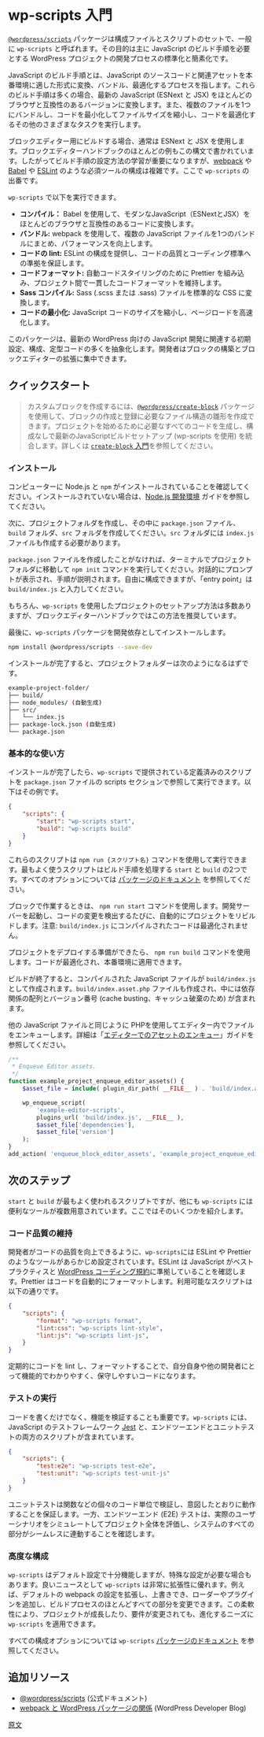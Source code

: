 <!-- 
# Get started with wp-scripts
 -->
# wp-scripts 入門

<!-- 
The [`@wordpress/scripts`](https://developer.wordpress.org/block-editor/reference-guides/packages/packages-scripts/) package, commonly referred to as `wp-scripts`, is a set of configuration files and scripts that primarily aims to standardize and simplify the development process of WordPress projects that require a JavaScript build step.
 -->
[`@wordpress/scripts`](https://developer.wordpress.org/block-editor/reference-guides/packages/packages-scripts/) パッケージは構成ファイルとスクリプトのセットで、一般に `wp-scripts` と呼ばれます。その目的は主に JavaScript のビルド手順を必要とする WordPress プロジェクトの開発プロセスの標準化と簡素化です。

<!-- 
A JavaScript build step refers to the process of transforming, bundling, and optimizing JavaScript source code and related assets into a format suitable for production environments. These build steps often take modern JavaScript (ESNext and JSX) and convert it to a version compatible with most browsers. They can also bundle multiple files into one, minify the code to reduce file size and perform various other tasks to optimize the code.
 -->
JavaScript のビルド手順とは、JavaScript のソースコードと関連アセットを本番環境に適した形式に変換、バンドル、最適化するプロセスを指します。これらのビルド手順は多くの場合、最新の JavaScript (ESNext と JSX) をほとんどのブラウザと互換性のあるバージョンに変換します。また、複数のファイルを1つにバンドルし、コードを最小化してファイルサイズを縮小し、コードを最適化するその他のさまざまなタスクを実行します。

<!-- 
You will typically be working with ESNext and JSX when building for the Block Editor, and most examples in the Block Editor Handbook are written in these syntaxes. Learning how to set up a build step is essential. However, configuring the necessary tools like [webpack](https://webpack.js.org/), [Babel](https://babeljs.io/), and [ESLint](https://eslint.org/) can become complex. This is where `wp-scripts` comes in. 
 -->
ブロックエディター用にビルドする場合、通常は ESNext と JSX を使用します。ブロックエディターハンドブックのほとんどの例もこの構文で書かれています。したがってビルド手順の設定方法の学習が重要になりますが、[webpack](https://webpack.js.org/) や [Babel](https://babeljs.io/) や [ESLint](https://eslint.org/) のような必須ツールの構成は複雑です。ここで `wp-scripts` の出番です。

<!-- 
Here are a few things that `wp-scripts` can do:
 -->
`wp-scripts` で以下を実行できます。

<!-- 
- **Compilation:** Converts modern JavaScript (ESNext and JSX) into code compatible with most browsers, using Babel.
- **Bundling:** Uses webpack to combine multiple JavaScript files into a single bundle for better performance.
- **Code Linting:** Provides configurations for ESLint to help ensure code quality and conformity to coding standards.
- **Code Formatting:** Incorporates Prettier for automated code styling to maintain consistent code formatting across projects.
- **Sass Compilation:** Converts Sass (.scss or .sass) files to standard CSS.
- **Code Minification:** Reduces the size of the JavaScript code for production to ensure faster page loads.
 -->
- **コンパイル：** Babel を使用して、モダンなJavaScript（ESNextとJSX）をほとんどのブラウザと互換性のあるコードに変換します。
- **バンドル:** webpack を使用して、複数の JavaScript ファイルを1つのバンドルにまとめ、パフォーマンスを向上します。
- **コードの lint:** ESLint の構成を提供し、コードの品質とコーディング標準への準拠を保証します。
- **コードフォーマット:** 自動コードスタイリングのために Prettier を組み込み、プロジェクト間で一貫したコードフォーマットを維持します。
- **Sass コンパイル:** Sass (.scss または .sass) ファイルを標準的な CSS に変換します。
- **コードの最小化:** JavaScript コードのサイズを縮小し、ページロードを高速化します。

<!-- 
The package abstracts away much of the initial setup, configuration, and boilerplate code associated with JavaScript development for modern WordPress. You can then focus on building blocks and Block Editor extensions.
 -->
このパッケージは、最新の WordPress 向けの JavaScript 開発に関連する初期設定、構成、定型コードの多くを抽象化します。開発者はブロックの構築とブロックエディターの拡張に集中できます。

<!-- 
## Quick start
 -->
## クイックスタート

<!-- 
<div class="callout callout-tip">
    If you want to build a custom block, the <a href="https://developer.wordpress.org/block-editor/getting-started/devenv/get-started-with-create-block/"><code>@wordpress/create-block</code></a> package allows you to scaffold the structure of files needed to create and register a block. It generates all the necessary code to start a project and integrates a modern JavaScript build setup (using <code>wp-scripts</code>) with no configuration required. Refer to <a href="https://developer.wordpress.org/block-editor/getting-started/devenv/get-started-with-create-block/">Get started with <code>create-block</code></a> for more details.
</div>
 -->
> カスタムブロックを作成するには、<a href="https://ja.wordpress.org/team/handbook/block-editor/getting-started/devenv/get-started-with-create-block/"><code>@wordpress/create-block</code></a> パッケージを使用して、ブロックの作成と登録に必要なファイル構造の雛形を作成できます。プロジェクトを始めるために必要なすべてのコードを生成し、構成なしで最新のJavaScriptビルドセットアップ (wp-scripts を使用) を統合します。詳しくは <a href="https://developer.wordpress.org/block-editor/getting-started/devenv/get-started-with-create-block/"><code>create-block</code> 入門</a>を参照してください。

<!-- 
### Installation
 -->
### インストール

<!-- 
Ensure you have Node.js and `npm` installed on your computer. Review the [Node.js development environment](https://developer.wordpress.org/block-editor/getting-started/devenv/nodejs-development-environment/) guide if not. 
 -->
コンピューターに Node.js と `npm` がインストールされていることを確認してください。インストールされていない場合は、[Node.js 開発環境](https://ja.wordpress.org/team/handbook/block-editor/getting-started/devenv/nodejs-development-environment/) ガイドを参照してください。

<!-- 
Then, create a project folder and ensure it contains a `package.json` file, a `build` folder, and an `src` folder. The `src` folder should also include an `index.js` file. 
 -->
次に、プロジェクトフォルダを作成し、その中に `package.json` ファイル、`build` フォルダ、`src` フォルダを作成してください。`src` フォルダには `index.js` ファイルも作成する必要があります。

<!-- 
If you have not created a `package.json` file before, navigate to the project folder in the terminal and run the `npm init` command. An interactive prompt will walk you through the steps. Configure as you like, but when it asks for the "entry point", enter `build/index.js`.
 -->
`package.json` ファイルを作成したことがなければ、ターミナルでプロジェクトフォルダに移動して `npm init` コマンドを実行してください。対話的にプロンプトが表示され、手順が説明されます。自由に構成できますが、「entry point」は`build/index.js` と入力してください。

<!-- 
Of course, there are many ways to set up a project using `wp-scripts`, but this is the recommended approach used throughout the Block Editor Handbook.
 -->
もちろん、`wp-scripts` を使用したプロジェクトのセットアップ方法は多数ありますが、ブロックエディターハンドブックではこの方法を推奨しています。

<!-- 
Finally, install the `wp-scripts` package as a development dependency by running the command:
 -->
最後に、`wp-scripts` パッケージを開発依存としてインストールします。

```bash
npm install @wordpress/scripts --save-dev
```

<!-- 
Once the installation is complete, your project folder should look like this:
 -->
インストールが完了すると、プロジェクトフォルダーは次のようになるはずです。

<!-- 
```bash
example-project-folder/
├── build/
├── node_modules/ (autogenerated)
├── src/
│   └── index.js
├── package-lock.json (autogenerated)
└── package.json
```
 -->
```bash
example-project-folder/
├── build/
├── node_modules/ (自動生成)
├── src/
│   └── index.js
├── package-lock.json (自動生成)
└── package.json
```

<!-- 
### Basic usage
 -->
### 基本的な使い方

<!-- 
Once installed, you can run the predefined scripts provided with `wp-scripts` by referencing them in the scripts section of your `package.json` file. Here’s an example:
 -->
インストールが完了したら、`wp-scripts` で提供されている定義済みのスクリプトを `package.json` ファイルの scripts セクションで参照して実行できます。以下はその例です。

```json
{
    "scripts": {
        "start": "wp-scripts start",
        "build": "wp-scripts build"
    }
}
```
<!-- 
These scripts can then be run using the command `npm run {script name}`. The two scripts you will use most often are `start` and `build` since they handle the build step. See the [package documentation](https://developer.wordpress.org/block-editor/packages/packages-scripts/) for all options.
 -->
これらのスクリプトは `npm run {スクリプト名}` コマンドを使用して実行できます。最もよく使うスクリプトはビルド手順を処理する `start` と `build` の2つです。すべてのオプションについては [パッケージのドキュメント](https://developer.wordpress.org/block-editor/packages/packages-scripts/) を参照してください。

<!-- 
When working on your project, use the `npm run start` command. This will start a development server and automatically rebuild the project whenever any change is detected. Note that the compiled code in `build/index.js` will not be optimized.
 -->
ブロックで作業するときは、 `npm run start` コマンドを使用します。開発サーバーを起動し、コードの変更を検出するたびに、自動的にプロジェクトをリビルドします。注意: `build/index.js` にコンパイルされたコードは最適化されません。

<!-- 
When you are ready to deploy your project, use the `npm run build` command. This optimizes your code and makes it production-ready.
 -->
プロジェクトをデプロイする準備ができたら、 `npm run build` コマンドを使用します。コードが最適化され、本番環境に適用できます。

<!-- 
After the build finishes, you will see the compiled JavaScript file created at `build/index.js`. A `build/index.asset.php` file will also be created, which contains an array of dependencies and a version number (for cache busting). 
 -->
ビルドが終了すると、コンパイルされた JavaScript ファイルが `build/index.js` として作成されます。`build/index.asset.php` ファイルも作成され、中には依存関係の配列とバージョン番号 (cache busting、キャッシュ破棄のため) が含まれます。

<!-- 
Enqueue the file in the Editor using PHP as you would any other JavaScript file. You can refer to the [Enqueueing assets in the Editor](https://developer.wordpress.org/block-editor/how-to-guides/enqueueing-assets-in-the-editor/) guide for more information, but here's a typical implementation. 
 -->
他の JavaScript ファイルと同じように PHPを使用してエディター内でファイルをエンキューします。詳細は「[エディターでのアセットのエンキュー](https://ja.wordpress.org/team/handbook/block-editor/how-to-guides/enqueueing-assets-in-the-editor/)」ガイドを参照してください。

```php
/**
 * Enqueue Editor assets.
 */
function example_project_enqueue_editor_assets() {
    $asset_file = include( plugin_dir_path( __FILE__ ) . 'build/index.asset.php');

    wp_enqueue_script(
        'example-editor-scripts',
        plugins_url( 'build/index.js', __FILE__ ),
        $asset_file['dependencies'],
        $asset_file['version']
    );
}
add_action( 'enqueue_block_editor_assets', 'example_project_enqueue_editor_assets' );
```
<!-- 
## Next steps
 -->
## 次のステップ

<!-- 
While `start` and `build` will be the two most used scripts, several other useful tools come with `wp-scripts` that are worth exploring. Here's a look at a few.
 -->
`start` と `build` が最もよく使われるスクリプトですが、他にも `wp-scripts` には便利なツールが複数用意されています。ここではそのいくつかを紹介します。

<!-- 
### Maintaining code quality
 -->
### コード品質の維持

<!-- 
To help developers improve the quality of their code, `wp-scripts` comes pre-configured with tools like ESLint and Prettier. ESLint ensures your JavaScript adheres to best practices and the [WordPress coding standards](https://developer.wordpress.org/coding-standards/wordpress-coding-standards/), while Prettier automatically formats your code. The available scripts include: 
 -->
開発者がコードの品質を向上できるように、`wp-scripts`には ESLint や Prettier のようなツールがあらかじめ設定されています。ESLint は JavaScript がベストプラクティスと [WordPress コーディング規約](https://ja.wordpress.org/team/handbook/coding-standards/wordpress-coding-standards/)に準拠していることを確認します。Prettier はコードを自動的にフォーマットします。利用可能なスクリプトは以下の通りです。

```json
{
    "scripts": {
        "format": "wp-scripts format",
        "lint:css": "wp-scripts lint-style",
        "lint:js": "wp-scripts lint-js",
    }
}
```

<!-- 
Regularly linting and formatting your code ensures it's functional, clear, and maintainable for yourself and other developers.
 -->
定期的にコードを lint し、フォーマットすることで、自分自身や他の開発者にとって機能的でわかりやすく、保守しやすいコードになります。

<!-- 
### Running Tests
 -->
### テストの実行

<!-- 
Beyond just writing code, verifying its functionality is crucial. `wp-scripts` includes [Jest](https://jestjs.io/), a JavaScript testing framework, and both end-to-end and unit testing scripts:
 -->
コードを書くだけでなく、機能を検証することも重要です。`wp-scripts` には、JavaScript のテストフレームワーク [Jest](https://jestjs.io/) と、エンドツーエンドとユニットテストの両方のスクリプトが含まれています。

```json
{
    "scripts": {
        "test:e2e": "wp-scripts test-e2e",
        "test:unit": "wp-scripts test-unit-js"
    }
}
```

<!-- 
Unit tests validate individual units of code, such as functions, ensuring they work as intended, while end-to-end (E2E) tests evaluate the entire project by simulating real-world user scenarios to ensure all parts of the system work seamlessly together.
 -->
ユニットテストは関数などの個々のコード単位で検証し、意図したとおりに動作することを保証します。一方、エンドツーエンド (E2E) テストは、実際のユーザーシナリオをシミュレートしてプロジェクト全体を評価し、システムのすべての部分がシームレスに連動することを確認します。

<!-- 
### Advanced configurations 
 -->
### 高度な構成

<!-- 
While `wp-scripts` provides a solid default configuration, there might be cases where you need more specialized setups. The good news is `wp-scripts` is highly adaptable. For example, you can extend and override the default webpack configuration, allowing you to add loaders and plugins or modify almost any part of the build process. This flexibility ensures that as your project grows or its requirements change, `wp-scripts` can be tailored to your evolving needs.
 -->
`wp-scripts` はデフォルト設定で十分機能しますが、特殊な設定が必要な場合もあります。良いニュースとして `wp-scripts` は非常に拡張性に優れます。例えば、デフォルトの webpack の設定を拡張し、上書きでき、ローダーやプラグインを追加し、ビルドプロセスのほとんどすべての部分を変更できます。この柔軟性により、プロジェクトが成長したり、要件が変更されても、進化するニーズに `wp-scripts` を適用できます。

<!-- 
See the `wp-scripts` [package documentation](https://developer.wordpress.org/block-editor/packages/packages-scripts/) for all configuration options.
 -->
すべての構成オプションについては `wp-scripts` [パッケージのドキュメント](https://developer.wordpress.org/block-editor/packages/packages-scripts/) を参照してください。

<!-- 
## Additional resources
 -->
## 追加リソース

<!-- 
- [@wordpress/scripts](https://developer.wordpress.org/block-editor/reference-guides/packages/packages-scripts/) (Official documentation)
- [How webpack and WordPress packages interact](https://developer.wordpress.org/news/2023/04/how-webpack-and-wordpress-packages-interact/) (WordPress Developer Blog)
 -->
- [@wordpress/scripts](https://developer.wordpress.org/block-editor/reference-guides/packages/packages-scripts/) (公式ドキュメント)
- [webpack と WordPress パッケージの関係](https://developer.wordpress.org/news/2023/04/how-webpack-and-wordpress-packages-interact/) (WordPress Developer Blog)

[原文](https://github.com/WordPress/gutenberg/blob/trunk/docs/getting-started/devenv/get-started-with-wp-scripts.md)